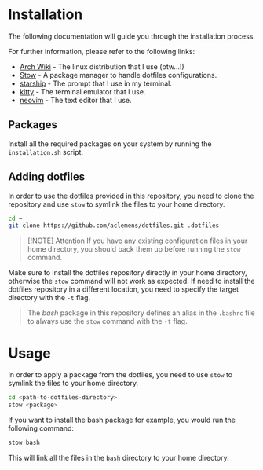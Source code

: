 # Installation

The following documentation will guide you through the installation process.

For further information, please refer to the following links:

- [Arch Wiki](https://wiki.archlinux.org/) - The linux distribution that I use (btw...!)
- [Stow](https://www.gnu.org/software/stow/) - A package manager to handle dotfiles configurations.
- [starship](https://starship.rs/) - The prompt that I use in my terminal.
- [kitty](https://sw.kovidgoyal.net/kitty/) - The terminal emulator that I use.
- [neovim](https://neovim.io/) - The text editor that I use.

## Packages

Install all the required packages on your system by running the `installation.sh` script.

## Adding dotfiles

In order to use the dotfiles provided in this repository, you need to clone the repository and use `stow` to symlink the files to your home directory.

```bash
cd ~
git clone https://github.com/aclemens/dotfiles.git .dotfiles
```

> [!NOTE] Attention
> If you have any existing configuration files in your home directory, you should back them up before running the `stow` command.

Make sure to install the dotfiles repository directly in your home directory, otherwise the `stow` command will not work as expected. If need to install the dotfiles repository in a different location, you need to specify the target directory with the `-t` flag.

> The _bash_ package in this repository defines an alias in the `.bashrc` file to always use the `stow` command with the `-t` flag.

# Usage

In order to apply a package from the dotfiles, you need to use `stow` to symlink the files to your home directory.

```bash
cd <path-to-dotfiles-directory>
stow <package>
```

If you want to install the bash package for example, you would run the following command:

```bash
stow bash
```

This will link all the files in the `bash` directory to your home directory.
